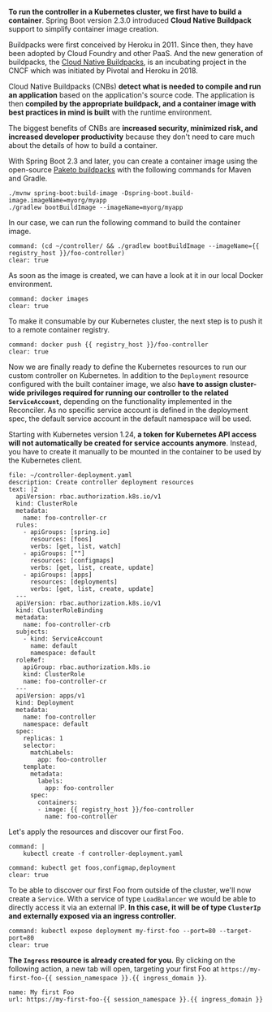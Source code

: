**To run the controller in a Kubernetes cluster, we first have to build a container**. 
Spring Boot version 2.3.0 introduced **Cloud Native Buildpack** support to simplify container image creation.

Buildpacks were first conceived by Heroku in 2011. Since then, they have been adopted by Cloud Foundry and other PaaS.
And the new generation of buildpacks, the [Cloud Native Buildpacks](https://buildpacks.io), is an incubating project in the CNCF which was initiated by Pivotal and Heroku in 2018.

Cloud Native Buildpacks (CNBs) **detect what is needed to compile and run an application** based on the application's source code.
The application is then **compiled by the appropriate buildpack, and a container image with best practices in mind is built** with the runtime environment.

The biggest benefits of CNBs are **increased security, minimized risk, and increased developer productivity** because they don't need to care much about the details of how to build a container.

With Spring Boot 2.3 and later, you can create a container image using the open-source [Paketo buildpacks](https://paketo.io) with the following commands for Maven and Gradle.
```
./mvnw spring-boot:build-image -Dspring-boot.build-image.imageName=myorg/myapp
./gradlew bootBuildImage --imageName=myorg/myapp
```

In our case, we can run the following command to build the container image.
```terminal:execute
command: (cd ~/controller/ && ./gradlew bootBuildImage --imageName={{ registry_host }}/foo-controller)
clear: true
```

As soon as the image is created, we can have a look at it in our local Docker environment.
```terminal:execute
command: docker images
clear: true
```

To make it consumable by our Kubernetes cluster, the next step is to push it to a remote container registry.
```terminal:execute
command: docker push {{ registry_host }}/foo-controller
clear: true
```

Now we are finally ready to define the Kubernetes resources to run our custom controller on Kubernetes. In addition to the `Deployment` resource configured with the built container image, we also **have to assign cluster-wide privileges required for running our controller to the related `ServiceAccount`**, depending on the functionality implemented in the Reconciler. As no specific service account is defined in the deployment spec, the default service account in the default namespace will be used. 

Starting with Kubernetes version 1.24, **a token for Kubernetes API access will not automatically be created for service accounts anymore**. Instead, you have to create it manually to be mounted in the container to be used by the Kubernetes client.

```editor:append-lines-to-file
file: ~/controller-deployment.yaml
description: Create controller deployment resources
text: |2
  apiVersion: rbac.authorization.k8s.io/v1
  kind: ClusterRole
  metadata:
    name: foo-controller-cr
  rules:
    - apiGroups: [spring.io]
      resources: [foos]
      verbs: [get, list, watch]
    - apiGroups: [""]
      resources: [configmaps]
      verbs: [get, list, create, update]  
    - apiGroups: [apps]
      resources: [deployments]
      verbs: [get, list, create, update]  
  ---
  apiVersion: rbac.authorization.k8s.io/v1
  kind: ClusterRoleBinding
  metadata:
    name: foo-controller-crb
  subjects:
    - kind: ServiceAccount
      name: default
      namespace: default
  roleRef:
    apiGroup: rbac.authorization.k8s.io
    kind: ClusterRole
    name: foo-controller-cr
  ---
  apiVersion: apps/v1
  kind: Deployment
  metadata:
    name: foo-controller
    namespace: default
  spec:
    replicas: 1
    selector:
      matchLabels:
        app: foo-controller
    template:
      metadata:
        labels:
          app: foo-controller
      spec:
        containers:
        - image: {{ registry_host }}/foo-controller
          name: foo-controller
```

Let's apply the resources and discover our first Foo.
```terminal:execute
command: |
    kubectl create -f controller-deployment.yaml
```
```terminal:execute
command: kubectl get foos,configmap,deployment
clear: true
```

To be able to discover our first Foo from outside of the cluster, we'll now create a `Service`. With a service of type `LoadBalancer` we would be able to directly access it via an external IP. **In this case, it will be of type `ClusterIp` and externally exposed via an ingress controller.**
```terminal:execute
command: kubectl expose deployment my-first-foo --port=80 --target-port=80
clear: true
```
**The `Ingress` resource is already created for you.** By clicking on the following action, a new tab will open, targeting your first Foo at `https://my-first-foo-{{ session_namespace }}.{{ ingress_domain }}`.
```dashboard:create-dashboard
name: My first Foo
url: https://my-first-foo-{{ session_namespace }}.{{ ingress_domain }}
```